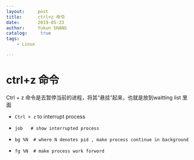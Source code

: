 ```yaml
---
layout:     post
title:      ctrl+z 命令
date:       2019-05-23
author:     Yukun SHANG
catalog: 	 true
tags:
    - Linux

---
```


# ctrl+z 命令

Ctrl + z 命令是去暂停当前的进程，将其“悬挂”起来，也就是放到waitting list 里面

* `Ctrl + z` to interrupt process

* ```shell
  job   # show interrupted process
  ```

* ```shell
  bg %N  # where N denotes pid , make process continue in background
  ```

* ```shell
  fg %N  # make process work forword
  ```

  

